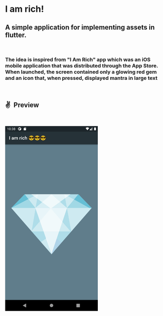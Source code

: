 
# I am rich!

## A simple application for implementing assets in flutter.

&ensp;

### The idea is inspired from "I Am Rich" app which was an iOS mobile application that was distributed through the App Store. When launched, the screen contained only a glowing red gem and an icon that, when pressed, displayed mantra in large text

&ensp;
## ✌&ensp;Preview

&ensp;


<img src=screenshots/image.png  width="300" height = "600"/>


